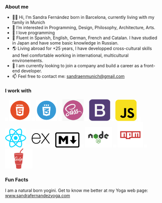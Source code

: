 ### About me

- 👋🏽  Hi, I’m Sandra Fernández born in Barcelona, currently living with my family in Munich
- 💎  I’m interested in Programming, Design, Philosophy, Architecture, Arts.
- 💫  I love programming
- 💬  Fluent in Spanish, English, German, French and Catalan. I have studied in Japan and have some basic knowledge in Russian.
- 🌎  Living abroad for +25 years, I have developped cross-cultural skills and feel comfortable working in international, multicultural        environements.
- 👀  I am currently looking to join a company and build a career as a front-end developer.
- 📫  Feel free to contact me: sandraenmunich@gmail.com 
 
 
### I work with

<img src="images/space.png" width=10> <img src="images/html.png" width=70> <img src="images/space.png" width=10> <img src="images/CSS.png" width=70> <img src="images/space.png" width=10> <img src="images/sass.png" width=70> <img src="images/space.png" width =10> <img src="images/bootstrap.png" width=70> <img src="images/space.png" width = 10> <img src="images/javascript.png" width= 70> <img src="images/space.png" width=10> <img src="images/react.png" width = 70> <img src="images/space.png" width=10> <img src="images/ex.png" width = 60> <img src="images/space.png" width=10> <img src="images/markdown.png" width=80> <img src="images/space.png" width=10> <img src="images/node.png" width= 90> <img src="images/space.png" width=10> <img src="images/npm.png" width = 85> <img src="images/space.png" width=10>  <img src="images/gulp-logo.png" width= 90>


### Fun Facts

I am a natural born yogini. Get to know me better at my Yoga web page: www.sandrafernandezyoga.com



<!---
SandraFernandz/SandraFernandz is a ✨ special ✨ repository because its `README.md` (this file) appears on your GitHub profile.
You can click the Preview link to take a look at your changes.
--->
